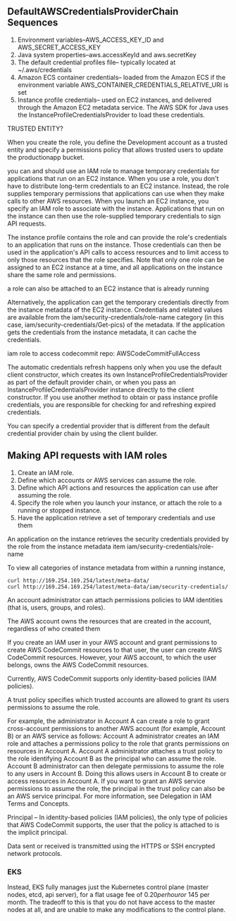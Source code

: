 
DefaultAWSCredentialsProviderChain Sequences
-------
1. Environment variables–AWS_ACCESS_KEY_ID and AWS_SECRET_ACCESS_KEY
2. Java system properties–aws.accessKeyId and aws.secretKey
3. The default credential profiles file– typically located at ~/.aws/credentials
4. Amazon ECS container credentials– loaded from the Amazon ECS if the environment variable AWS_CONTAINER_CREDENTIALS_RELATIVE_URI is set
5. Instance profile credentials– used on EC2 instances, and delivered through the Amazon EC2 metadata service. The AWS SDK for Java uses the InstanceProfileCredentialsProvider to load these credentials.

TRUSTED ENTITY?

When you create the role, you define the Development account as a trusted entity and specify a permissions policy that allows trusted users to update the productionapp bucket.

you can and should use an IAM role to manage temporary credentials for applications that run on an EC2 instance. When you use a role, you don't have to distribute long-term credentials to an EC2 instance. Instead, the role supplies temporary permissions that applications can use when they make calls to other AWS resources. When you launch an EC2 instance, you specify an IAM role to associate with the instance. Applications that run on the instance can then use the role-supplied temporary credentials to sign API requests.

The instance profile contains the role and can provide the role's credentials to an application that runs on the instance. Those credentials can then be used in the application's API calls to access resources and to limit access to only those resources that the role specifies. Note that only one role can be assigned to an EC2 instance at a time, and all applications on the instance share the same role and permissions.

a role can also be attached to an EC2 instance that is already running

Alternatively, the application can get the temporary credentials directly from the instance metadata of the EC2 instance. Credentials and related values are available from the iam/security-credentials/role-name category (in this case, iam/security-credentials/Get-pics) of the metadata. If the application gets the credentials from the instance metadata, it can cache the credentials.

iam role to access codecommit repo: AWSCodeCommitFullAccess

The automatic credentials refresh happens only when you use the default client constructor, which creates its own InstanceProfileCredentialsProvider as part of the default provider chain, or when you pass an InstanceProfileCredentialsProvider instance directly to the client constructor. If you use another method to obtain or pass instance profile credentials, you are responsible for checking for and refreshing expired credentials.

You can specify a credential provider that is different from the default credential provider chain by using the client builder.


Making API requests with IAM roles
-----------
1. Create an IAM role.
2. Define which accounts or AWS services can assume the role.
3. Define which API actions and resources the application can use after assuming the role.
4. Specify the role when you launch your instance, or attach the role to a running or stopped instance.
5. Have the application retrieve a set of temporary credentials and use them

An application on the instance retrieves the security credentials provided by the role from the instance metadata item iam/security-credentials/role-name

To view all categories of instance metadata from within a running instance,

```
curl http://169.254.169.254/latest/meta-data/
curl http://169.254.169.254/latest/meta-data/iam/security-credentials/
```
An account administrator can attach permissions policies to IAM identities (that is, users, groups, and roles).

The AWS account owns the resources that are created in the account, regardless of who created them

If you create an IAM user in your AWS account and grant permissions to create AWS CodeCommit resources to that user, the user can create AWS CodeCommit resources. However, your AWS account, to which the user belongs, owns the AWS CodeCommit resources.

Currently, AWS CodeCommit supports only identity-based policies (IAM policies).

 A trust policy specifies which trusted accounts are allowed to grant its users permissions to assume the role.

For example, the administrator in Account A can create a role to grant cross-account permissions to another AWS account (for example, Account B) or an AWS service as follows:
Account A administrator creates an IAM role and attaches a permissions policy to the role that grants permissions on resources in Account A.
Account A administrator attaches a trust policy to the role identifying Account B as the principal who can assume the role.
Account B administrator can then delegate permissions to assume the role to any users in Account B. Doing this allows users in Account B to create or access resources in Account A. If you want to grant an AWS service permissions to assume the role, the principal in the trust policy can also be an AWS service principal. For more information, see Delegation in IAM Terms and Concepts.

Principal – In identity-based policies (IAM policies), the only type of policies that AWS CodeCommit supports, the user that the policy is attached to is the implicit principal.

Data sent or received is transmitted using the HTTPS or SSH encrypted network protocols.

### EKS

Instead, EKS fully manages just the Kubernetes control plane (master nodes, etcd, api server), for a flat usage fee of $0.20 per hour or ~$145 per month. The tradeoff to this is that you do not have access to the master nodes at all, and are unable to make any modifications to the control plane.
